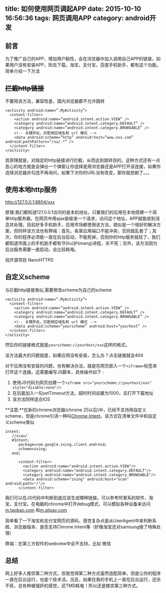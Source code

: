 title: 如何使用网页调起APP
date: 2015-10-10 16:56:36
tags: 网页调用APP
category: android开发
---
## 前言
为了推广自己的APP，增加用户黏性，会在浏览器中加入调用自己APP的链接，如果用户没有安装APP，则去下载。淘宝，支付宝，百度手机助手，都有这个功能。简单介绍一下方法
<!-- more -->

## ~~拦截http链接~~
不要用该方法，兼容性差，国内浏览器都不允许跳转
```
<activity android:name=”.MyActivity”>
  <intent-filter>
    <action android:name=”android.intent.action.VIEW” />
    <category android:name=”android.intent.category.DEFAULT” />
    <category android:name=”android.intent.category.BROWSABLE” />
    <!-- 关键所在，匹配相应域名和 url 模式 -->
    <data android:scheme=”http” android:host=”www.xxx.com” 
android:pathPattern=”/xx/.*” />
  </intent-filter>
</activity>
```
其原理就是，对指定的http链接进行拦截，从而达到跳转目的。这种方式还有一点恶心的地方就是会弹出一个弹窗让你选择是用浏览器还是APP打开该连接，如果你选择浏览器并勾选不再询问，如果下次你的URL没有改变，那你就悲剧了。。。

## 使用本地http服务
http://127.0.0.1:8804/xxx

原理:我们都知道127.0.0.1访问的是本机地址，只要我们的应用在本地搭建一个简单http服务器，在网页中用ajax偷偷发一个请求，访问这个地址，APP就能收到消息并处理。目前好多手机助手，应用市场都使用该方法，貌似是一个很好的解决方案，但同样该方法也有弊端：首先，各家应用端口不能冲突，否则就乱套了；其次，你的程序必须能一直在后台启动，不能死掉，否则你的http服务就挂了，我们都知道市面上的手机助手都有守(liu)护(mang)进程，杀不死；另外，该方法因为后台服务需要一直启动，会比较耗电。

找开源项目 NanoHTTPD

## 自定义scheme
与拦截http链接类似,需要修改scheme为自己的scheme
```
<activity android:name=”.MyActivity”>
  <intent-filter>
    <action android:name=”android.intent.action.VIEW” />
    <category android:name=”android.intent.category.DEFAULT” />
    <category android:name=”android.intent.category.BROWSABLE” />
    <!-- 关键所在，匹配相应域名和 url 模式 -->
    <data android:scheme=”yourscheme” android:host=”yourhost” />
  </intent-filter>
</activity>
```
然后你的链接格式就是`yourscheme://yourhost/xxx`这样的格式。

该方法最大的问题就是，如果应用没有安装，怎么办？点击链接就会404

对于应用没有安装的问题，也有解决办法，就是在网页嵌入一个`<iframe>`标签来打开这个连接。这需要编写JS脚本，具体操作如下 :

1. 使用JS代码为网页创建一个`<iframe src="yourscheme://yourhost/xxx" style="disable:none"/>`
2. 在后面加入一句setTimeout方法，超时时间设置为1000，去打开下载地址
3. 该方法同样适合IOS

**注意:**在新的chrome浏览器(chrome 25以后)中，已经不支持用自定义scheme，但是chrome引进一种叫[Chrome Intent](https://developer.chrome.com/multidevice/android/intents "Chrome Intent")，该方式在清单文件中和自定义scheme类似
```
intent:
   //scan/
   #Intent; 
      package=com.google.zxing.client.android; 
      scheme=zxing; 
   end; 
```

```
      <intent-filter>
        <action android:name="android.intent.action.VIEW"/>
        <category android:name="android.intent.category.DEFAULT"/>
        <category android:name="android.intent.category.BROWSABLE"/>
        <data android:scheme="zxing" android:host="scan" android:path="/"/>
      </intent-filter>
```

我们可以在JS代码中判断到底应该生成哪种链接。可以参考阿里系的软件，淘宝，支付宝。在电脑的chrome中打开debug模式，可以模拟各种设备来访问[m.taobao.com](http://m.taobao.com) 和[m.alipay.com](http://m.alipay.com)

简单看了一下淘宝和支付宝网页的源码，感觉复杂点是从UserAgent中来判断系统、浏览器版本、是否支持Chrome Intent等（好像淘宝还对samsung做了特殊处理）

弊端：在第三方软件的webview中会不支持，比如 微信

## 总结
网上好多人推崇第二种方式，但我觉得第二种方式虽然适配简单，但是让你的程序一直在后台运行，也是个技术活。况且，如果在我的手机上一直在后台运行，还杀不死，总有种被强奸的感觉，还TMD耗电！所以还是推崇第三种方式。
